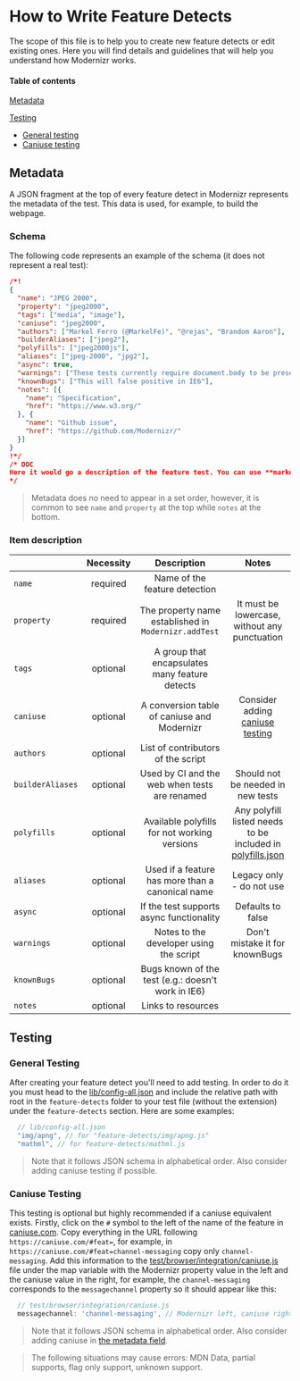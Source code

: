 # How to Write Feature Detects
The scope of this file is to help you to create new feature detects or edit existing ones. Here you will find details and guidelines that will help you understand how
Modernizr works.

#### Table of contents
[Metadata](#metadata)

[Testing](#testing)
* [General testing](#general-testing)
* [Caniuse testing](#caniuse-testing)

## Metadata
A JSON fragment at the top of every feature detect in Modernizr represents the metadata of the test. This data is used, for example, to build the webpage.
### Schema
The following code represents an example of the schema (it does not represent a real test):
```json
/*!
{
  "name": "JPEG 2000",
  "property": "jpeg2000",
  "tags": ["media", "image"],
  "caniuse": "jpeg2000",
  "authors": ["Markel Ferro (@MarkelFe)", "@rejas", "Brandom Aaron"],
  "builderAliases": ["jpeg2"],
  "polyfills": ["jpeg2000js"],
  "aliases": ["jpeg-2000", "jpg2"],
  "async": true,
  "warnings": ["These tests currently require document.body to be present"],
  "knownBugs": ["This will false positive in IE6"],
  "notes": [{
    "name": "Specification",
    "href": "https://www.w3.org/"
  }, {
    "name": "Github issue",
    "href": "https://github.com/Modernizr/"
  }]
}
!*/
/* DOC
Here it would go a description of the feature test. You can use **markdown** here :)
*/
```
> Metadata does no need to appear in a set order, however, it is common to see `name` and `property` at the top while `notes` at the bottom.

### Item description
|                  | Necessity |                      Description                     |                                       Notes                                      |
|------------------|:---------:|:----------------------------------------------------:|:--------------------------------------------------------------------------------:|
| `name`           |  required |             Name of the feature detection            |                                                                                  |
| `property`       |  required | The property name established in `Modernizr.addTest` |                   It must be lowercase, without any punctuation                  |
| `tags`           |  optional |    A group that encapsulates many feature detects    |                                                                                  |
| `caniuse`        |  optional |      A conversion table of caniuse and Modernizr     |                Consider adding [caniuse testing](#caniuse-testing)               |
| `authors`        |  optional |          List of contributors of the script          |                                                                                  |
| `builderAliases` |  optional |     Used by CI and the web when tests are renamed    |                         Should not be needed in new tests                        |
| `polyfills`      |  optional |     Available polyfills for not working versions     | Any polyfill listed needs to be included in [polyfills.json](lib/polyfills.json) |
| `aliases`        |  optional |   Used if a feature has more than a canonical name   |                             Legacy only - do not use                             |
| `async`          |  optional |       If the test supports async functionality       |                                 Defaults to false                                |
| `warnings`       |  optional |        Notes to the developer using the script       |                          Don't mistake it for knownBugs                          |
| `knownBugs`      |  optional |  Bugs known of the test (e.g.: doesn't work in IE6)  |                                                                                  |
| `notes`          |  optional |                  Links to resources                  |                                                                                  |

## Testing
### General Testing
After creating your feature detect you'll need to add testing. In order to do it you must head to the [lib/config-all.json](lib/config-all.json) and include the relative path with root in the `feature-detects` folder to your test file (without the extension) under the `feature-detects` section. Here are some examples:
```js
  // lib/config-all.json
  "img/apng", // for "feature-detects/img/apng.js"
  "mathml", // for feature-detects/mathml.js
```
> Note that it follows JSON schema in alphabetical order. Also consider adding caniuse testing if possible.

### Caniuse Testing
This testing is optional but highly recommended if a caniuse equivalent exists. Firstly, click on the `#` symbol to the left of the name of the feature in [caniuse.com](https://caniuse.com). Copy everything in the URL following `https://caniuse.com/#feat=`, for example, in `https://caniuse.com/#feat=channel-messaging` copy only `channel-messaging`. Add this information to the [test/browser/integration/caniuse.js](test/browser/integration/caniuse.js) file under the map variable with the Modernizr property value in the left and the caniuse value in the right, for example, the `channel-messaging` corresponds to the `messagechannel` property so it should appear like this:
```js
  // test/browser/integration/caniuse.js
  messagechannel: 'channel-messaging', // Modernizr left, caniuse right
```
> Note that it follows JSON schema in alphabetical order. Also consider adding caniuse in [the metadata field](#metadata).

> The following situations may cause errors: MDN Data, partial supports, flag only support, unknown support.
